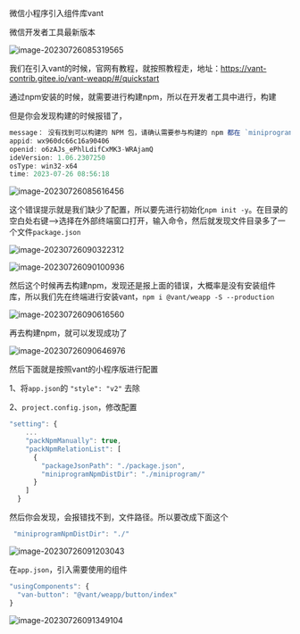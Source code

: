 微信小程序引入组件库vant

微信开发者工具最新版本

![image-20230726085319565](E:\ljy\资料\img\image-20230726085319565.png)



我们在引入vant的时候，官网有教程，就按照教程走，地址：https://vant-contrib.gitee.io/vant-weapp/#/quickstart

通过npm安装的时候，就需要进行构建npm，所以在开发者工具中进行，构建

但是你会发现构建的时候报错了，

```js
message： 没有找到可以构建的 NPM 包，请确认需要参与构建的 npm 都在 `miniprogramRoot` 目录内，或配置 project.config.json 的 packNpmManually 和 packNpmRelationList 进行构建
appid: wx960dc66c16a90406
openid: o6zAJs_ePhlLdifCxMK3-WRAjamQ
ideVersion: 1.06.2307250
osType: win32-x64
time: 2023-07-26 08:56:18
```

![image-20230726085616456](E:\ljy\资料\img\image-20230726085616456.png)

这个错误提示就是我们缺少了配置，所以要先进行初始化`npm init -y`。在目录的空白处右键-->选择在外部终端窗口打开，输入命令，然后就发现文件目录多了一个文件`package.json`

![image-20230726090322312](E:\ljy\资料\img\image-20230726090322312.png)

![image-20230726090100936](E:\ljy\资料\img\image-20230726090100936.png)

然后这个时候再去构建npm，发现还是报上面的错误，大概率是没有安装组件库，所以我们先在终端进行安装vant，`npm i @vant/weapp -S --production`

![image-20230726090616560](E:\ljy\资料\img\image-20230726090616560.png)

再去构建npm，就可以发现成功了

![image-20230726090646976](E:\ljy\资料\img\image-20230726090646976.png)

然后下面就是按照vant的小程序版进行配置

1、将`app.json`的 `"style": "v2"` 去除

2、`project.config.json`，修改配置

```js
"setting": {
    ...
    "packNpmManually": true,
    "packNpmRelationList": [
      {
        "packageJsonPath": "./package.json",
        "miniprogramNpmDistDir": "./miniprogram/"
      }
    ]
  }
```

然后你会发现，会报错找不到，文件路径。所以要改成下面这个

```js
 "miniprogramNpmDistDir": "./"
```

![image-20230726091203043](E:\ljy\资料\img\image-20230726091203043.png)

在`app.json`，引入需要使用的组件

```js
"usingComponents": {
  "van-button": "@vant/weapp/button/index"
}
```

![image-20230726091349104](E:\ljy\资料\img\image-20230726091349104.png)

